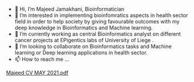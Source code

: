 - 👋 Hi, I’m Majeed Jamakhani, Bioinformatician 
- 👀 I’m interested in implementing bioinfomratics aspects in health sector field in order to help society by giving favourable outcomes with my deep knowledge in Bioinformatics and Machine learning.
- 🌱 I’m currently working as central Bioinformatics analyst on different cancer projects at EPigentics labs of University of Liege . 
- 💞️ I’m looking to collaborate on Bioinformatics tasks and Machine learning or Deep learning applications in health sector.
- 📫 How to reach me ...

<!---
MJBioInfo/MJBioInfo is a ✨ special ✨ repository because its `README.md` (this file) appears on your GitHub profile.
You can click the Preview link to take a look at your changes.
--->
[Majeed CV MAY 2021.pdf](https://github.com/MJBioInfo/MJBioInfo/blob/main/MJ-CV(Version-3).pdf)
